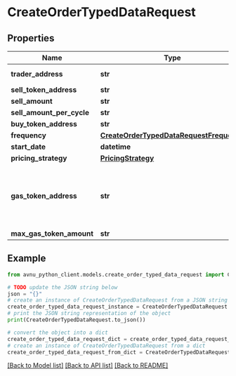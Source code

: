 # CreateOrderTypedDataRequest


## Properties

Name | Type | Description | Notes
------------ | ------------- | ------------- | -------------
**trader_address** | **str** | The user&#39;s address | 
**sell_token_address** | **str** |  | 
**sell_amount** | **str** |  | 
**sell_amount_per_cycle** | **str** |  | 
**buy_token_address** | **str** |  | 
**frequency** | [**CreateOrderTypedDataRequestFrequency**](CreateOrderTypedDataRequestFrequency.md) |  | 
**start_date** | **datetime** |  | [optional] 
**pricing_strategy** | [**PricingStrategy**](PricingStrategy.md) |  | 
**gas_token_address** | **str** | The gas token&#39;s address the user wants to spend to execute the tx. | 
**max_gas_token_amount** | **str** |  | [optional] 

## Example

```python
from avnu_python_client.models.create_order_typed_data_request import CreateOrderTypedDataRequest

# TODO update the JSON string below
json = "{}"
# create an instance of CreateOrderTypedDataRequest from a JSON string
create_order_typed_data_request_instance = CreateOrderTypedDataRequest.from_json(json)
# print the JSON string representation of the object
print(CreateOrderTypedDataRequest.to_json())

# convert the object into a dict
create_order_typed_data_request_dict = create_order_typed_data_request_instance.to_dict()
# create an instance of CreateOrderTypedDataRequest from a dict
create_order_typed_data_request_from_dict = CreateOrderTypedDataRequest.from_dict(create_order_typed_data_request_dict)
```
[[Back to Model list]](../README.md#documentation-for-models) [[Back to API list]](../README.md#documentation-for-api-endpoints) [[Back to README]](../README.md)


